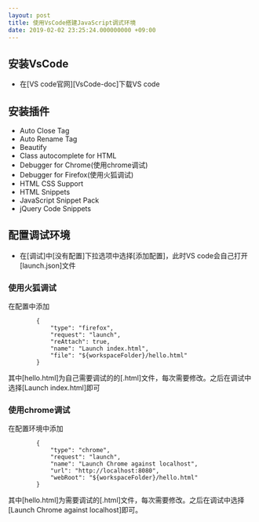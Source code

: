 ```yaml
---
layout: post
title: 使用VsCode搭建JavaScript调式环境
date: 2019-02-02 23:25:24.000000000 +09:00
---
```

## 安装VsCode
+ 在[VS code官网][VsCode-doc]下载VS code

## 安装插件
+ Auto Close Tag
+ Auto Rename Tag
+ Beautify
+ Class autocomplete for HTML
+ Debugger for Chrome(使用chrome调试)
+ Debugger for Firefox(使用火狐调试)
+ HTML CSS Support
+ HTML Snippets
+ JavaScript Snippet Pack
+ jQuery Code Snippets 
## 配置调试环境
+ 在[调试]中[没有配置]下拉选项中选择[添加配置]，此时VS code会自己打开[launch.json]文件
### 使用火狐调试
在配置中添加
```
        {
            "type": "firefox",
            "request": "launch",
            "reAttach": true,
            "name": "Launch index.html",
            "file": "${workspaceFolder}/hello.html"
        }
```
其中[hello.html]为自己需要调试的的[.html]文件，每次需要修改。之后在调试中选择[Launch index.html]即可
### 使用chrome调试
在配置环境中添加
```
        {
            "type": "chrome",
            "request": "launch",
            "name": "Launch Chrome against localhost",
            "url": "http://localhost:8080",
            "webRoot": "${workspaceFolder}/hello.html"
        }
```
其中[hello.html]为需要调试的[.html]文件，每次需要修改。之后在调试中选择[Launch Chrome against localhost]即可。